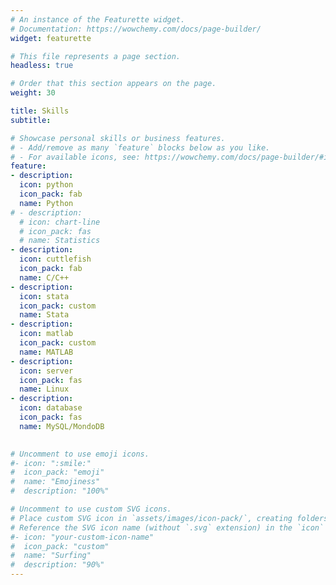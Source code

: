```yaml
---
# An instance of the Featurette widget.
# Documentation: https://wowchemy.com/docs/page-builder/
widget: featurette

# This file represents a page section.
headless: true

# Order that this section appears on the page.
weight: 30

title: Skills
subtitle:

# Showcase personal skills or business features.
# - Add/remove as many `feature` blocks below as you like.
# - For available icons, see: https://wowchemy.com/docs/page-builder/#icons
feature:
- description: 
  icon: python
  icon_pack: fab
  name: Python
# - description:
  # icon: chart-line
  # icon_pack: fas
  # name: Statistics
- description: 
  icon: cuttlefish
  icon_pack: fab
  name: C/C++
- description: 
  icon: stata
  icon_pack: custom
  name: Stata
- description: 
  icon: matlab
  icon_pack: custom
  name: MATLAB
- description: 
  icon: server
  icon_pack: fas
  name: Linux
- description: 
  icon: database
  icon_pack: fas
  name: MySQL/MondoDB
 

# Uncomment to use emoji icons.
#- icon: ":smile:"
#  icon_pack: "emoji"
#  name: "Emojiness"
#  description: "100%"  

# Uncomment to use custom SVG icons.
# Place custom SVG icon in `assets/images/icon-pack/`, creating folders if necessary.
# Reference the SVG icon name (without `.svg` extension) in the `icon` field.
#- icon: "your-custom-icon-name"
#  icon_pack: "custom"
#  name: "Surfing"
#  description: "90%"
---
```

